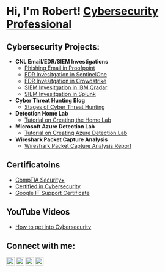 <h1>Hi, I'm Robert! <a href="https://www.linkedin.com/in/robertdruss/">Cybersecurity Professional</a>

<h2> Cybersecurity Projects:</h2>

- <b>CNL Email/EDR/SIEM Investigations</b>
  - [Phishing Email in Proofpoint](https://github.com/math2cyber/EMAILURL)
  - [EDR Invesitgation in SentinelOne](https://github.com/math2cyber/EMAILURL)
  - [EDR Invesitgation in Crowdstrike](https://github.com/math2cyber/EMAILURL)
  - [SIEM Invesitgation in IBM Qradar](https://github.com/math2cyber/EMAILURL)
  - [SIEM Invesitgation in Splunk](https://github.com/math2cyber/EMAILURL)
- <b>Cyber Threat Hunting Blog</b>
  - [Stages of Cyber Threat Hunting](https://github.com/joshmadakor1/BLOG)
- <b>Detection Home Lab</b>
  - [Tutorial on Creating the Home Lab](https://github.com/joshmadakor1/HomeLab)
- <b>Microsoft Azure Detection Lab</b>
  - [Tutorial on Creating Azure Detection Lab](https://github.com/joshmadakor1/AzureLab)
- <b>Wireshark Packet Capture Analysis</b>
  - [Wireshark Packet Capture Analysis Report](https://github.com/joshmadakor1/PacketCapture)

<h2> Certificatoins</h2>

- [CompTIA Security+](https://www.credly.com/badges/0971502a-b3a1-4eda-8bfc-71f81dbb7062/public_url)
- [Certified in Cybersecurity](https://www.credly.com/badges/14989616-85eb-409c-9740-a6cd0842bfac/public_url)
- [Google IT Support Certificate](https://www.credly.com/badges/e0291514-9efd-4d97-bd6b-c507a351ea57/public_url)
  
<h2> YouTube Videos</h2>

- [How to get into Cybersecurity](https://www.youtube.com/watch?v=a83ASGn_V_s)

<h2> Connect with me:</h2>

[<img align="left" alt="JoshMadakor | YouTube" width="22px" src="https://cdn.jsdelivr.net/npm/simple-icons@v3/icons/youtube.svg" />][youtube]
[<img align="left" alt="JoshMadakor | Twitter" width="22px" src="https://cdn.jsdelivr.net/npm/simple-icons@v3/icons/twitter.svg" />][twitter]
[<img align="left" alt="JoshMadakor | LinkedIn" width="22px" src="https://cdn.jsdelivr.net/npm/simple-icons@v3/icons/linkedin.svg" />][linkedin]
[<img align="left" alt="JoshMadakor | Instagram" width="22px" src="https://cdn.jsdelivr.net/npm/simple-icons@v3/icons/instagram.svg" />][instagram]

[twitter]: https://twitter.com/joshmadakor
[youtube]: https://www.youtube.com/c/joshmadakor
[instagram]: https://www.instagram.com/joshmadakor/
[linkedin]: https://linkedin.com/in/joshmadakor

<!--
**joshmadakor1/joshmadakor1** is a ✨ _special_ ✨ repository because its `README.md` (this file) appears on your GitHub profile.

Here are some ideas to get you started:

- 🔭 I’m currently working on ...
- 🌱 I’m currently learning ...
- 👯 I’m looking to collaborate on ...
- 🤔 I’m looking for help with ...
- 💬 Ask me about ...
- 📫 How to reach me: ...
- 😄 Pronouns: ...
- ⚡ Fun fact: ...
-->
